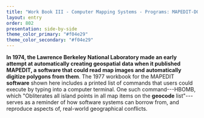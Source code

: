 ```yaml
---
title: "Work Book III - Computer Mapping Systems - Programs: MAPEDIT-DOBEDO-CARTE"
layout: entry
order: 802
presentation: side-by-side
theme_color_primary: "#f04e29"
theme_color_secondary: "#f04e29"
---
```


**In 1974, the Lawrence Berkeley National Laboratory made an early attempt at automatically creating geospatial data when it published MAPEDIT, a software that could read map images and automatically digitize polygons from them**. The 1977 workbook for the MAPEDIT **software** shown here includes a printed list of commands that users could execute by typing into a computer terminal. One such command---HBOMB, which "Obliterates all island points in all map items on the **geocode** list"---serves as a reminder of how software systems can borrow from, and reproduce aspects of, real-world geographical conflicts.